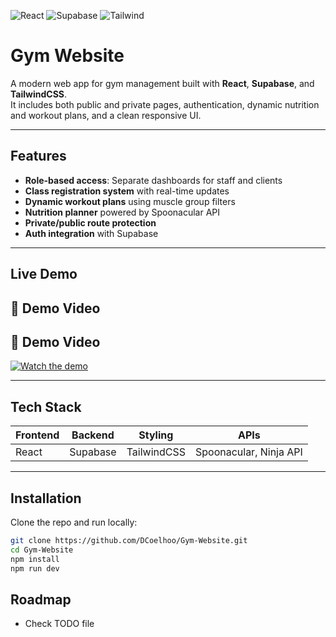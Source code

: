 ![React](https://img.shields.io/badge/React-18.2-blue)
![Supabase](https://img.shields.io/badge/Supabase-Backend-green)
![Tailwind](https://img.shields.io/badge/TailwindCSS-Styling-blueviolet)

# Gym Website

A modern web app for gym management built with **React**, **Supabase**, and **TailwindCSS**.  
It includes both public and private pages, authentication, dynamic nutrition and workout plans, and a clean responsive UI.

---

## Features

- **Role-based access**: Separate dashboards for staff and clients
- **Class registration system** with real-time updates
- **Dynamic workout plans** using muscle group filters
- **Nutrition planner** powered by Spoonacular API
- **Private/public route protection**
- **Auth integration** with Supabase

---

## Live Demo

## 🎥 Demo Video

## 🎥 Demo Video

[![Watch the demo](https://cdn.loom.com/sessions/thumbnails/1fbcb7753bd443258a2495fa030528a8-with-play.png)](https://www.loom.com/share/1fbcb7753bd443258a2495fa030528a8)




---

## Tech Stack

| Frontend | Backend  | Styling      | APIs                   |
|----------|----------|--------------|------------------------|
| React    | Supabase | TailwindCSS  | Spoonacular, Ninja API |

---

## Installation

Clone the repo and run locally:

```bash
git clone https://github.com/DCoelhoo/Gym-Website.git
cd Gym-Website
npm install
npm run dev
```

## Roadmap

- Check TODO file

